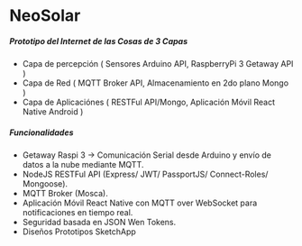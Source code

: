 # NeoSolar

##### Prototipo del Internet de las Cosas de 3 Capas

+ Capa de percepción ( Sensores Arduino API, RaspberryPi 3 Getaway API )
+ Capa de Red ( MQTT Broker API, Almacenamiento en 2do plano Mongo )
+ Capa de Aplicaciónes ( RESTFul API/Mongo, Aplicación Móvil React Native Android )

##### Funcionalidades
+ Getaway Raspi 3 -> Comunicación Serial desde Arduino y envío de datos a la nube mediante MQTT.
+ NodeJS RESTFul API (Express/ JWT/ PassportJS/ Connect-Roles/ Mongoose).
+ MQTT Broker (Mosca).
+ Aplicación Móvil React Native con MQTT over WebSocket para notificaciones en tiempo real.
+ Seguridad basada en JSON Wen Tokens.
+ Diseños Prototipos SketchApp
